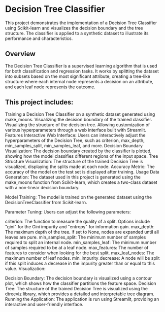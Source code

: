 # Decision Tree Classifier
This project demonstrates the implementation of a Decision Tree Classifier using Scikit-learn and visualizes the decision boundary and the tree structure. The classifier is applied to a synthetic dataset to illustrate its performance and characteristics.

## Overview
The Decision Tree Classifier is a supervised learning algorithm that is used for both classification and regression tasks. It works by splitting the dataset into subsets based on the most significant attribute, creating a tree-like structure where each internal node represents a decision on an attribute, and each leaf node represents the outcome.

## This project includes:

Training a Decision Tree Classifier on a synthetic dataset generated using make_moons.
Visualizing the decision boundary of the trained classifier.
Visualizing the structure of the decision tree.
Allowing customization of various hyperparameters through a web interface built with Streamlit.
Features
Interactive Web Interface: Users can interactively adjust the hyperparameters of the Decision Tree, such as criterion, max_depth, min_samples_split, min_samples_leaf, and more.
Decision Boundary Visualization: The decision boundary created by the classifier is plotted, showing how the model classifies different regions of the input space.
Tree Structure Visualization: The structure of the trained Decision Tree is visualized, displaying the splits made at each node.
Accuracy Metric: The accuracy of the model on the test set is displayed after training.
Usage
Data Generation: The dataset used in this project is generated using the make_moons function from Scikit-learn, which creates a two-class dataset with a non-linear decision boundary.

Model Training: The model is trained on the generated dataset using the DecisionTreeClassifier from Scikit-learn.

Parameter Tuning: Users can adjust the following parameters:

criterion: The function to measure the quality of a split. Options include "gini" for the Gini impurity and "entropy" for information gain.
max_depth: The maximum depth of the tree. If set to None, nodes are expanded until all leaves are pure.
min_samples_split: The minimum number of samples required to split an internal node.
min_samples_leaf: The minimum number of samples required to be at a leaf node.
max_features: The number of features to consider when looking for the best split.
max_leaf_nodes: The maximum number of leaf nodes.
min_impurity_decrease: A node will be split if this split induces a decrease in the impurity greater than or equal to this value.
Visualization:

Decision Boundary: The decision boundary is visualized using a contour plot, which shows how the classifier partitions the feature space.
Decision Tree: The structure of the trained Decision Tree is visualized using the dtreeviz library, which provides a detailed and interpretable tree diagram.
Running the Application: The application is run using Streamlit, providing an interactive and user-friendly interface.
